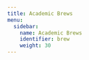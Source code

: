 ```yaml
---
title: Academic Brews
menu:
  sidebar:
    name: Academic Brews
    identifier: brew
    weight: 30
---
```

